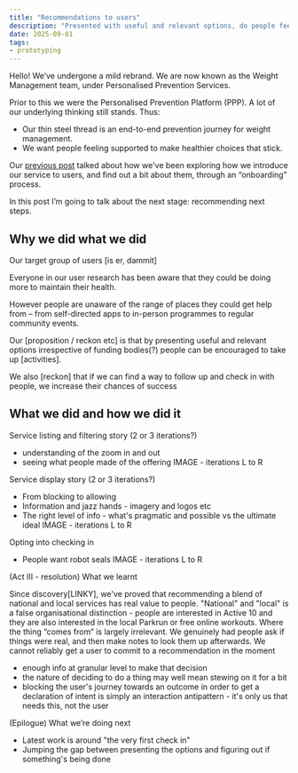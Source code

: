 ```yaml
---
title: "Recommendations to users"
description: "Presented with useful and relevant options, do people feel encouraged to take up activities?"
date: 2025-09-01
tags:
- prototyping
---
```



Hello! We’ve undergone a mild rebrand. We are now known as the Weight Management team, under Personalised Prevention Services.

Prior to this we were the Personalised Prevention Platform (PPP). A lot of our underlying thinking still stands. Thus:

* Our thin steel thread is an end-to-end prevention journey for weight management.
* We want people feeling supported to make healthier choices that stick.

Our [previous post](/personalised-prevention-platform/2025/04/onboarding-users/) talked about how we've been exploring how we introduce our service to users, and find out a bit about them, through an “onboarding” process.

In this post I’m going to talk about the next stage: recommending next steps.

## Why we did what we did

Our target group of users [is er, dammit]

Everyone in our user research has been aware that they could be doing more to maintain their health.

However people are unaware of the range of places they could get help from – from self-directed apps to in-person programmes to regular community events.

Our [proposition / reckon etc] is that by presenting useful and relevant options irrespective of funding bodies(?) people can be encouraged to take up [activities].

We also [reckon] that if we can find a way to follow up and check in with people, we increase their chances of success

## What we did and how we did it

Service listing and filtering story (2 or 3 iterations?)
- understanding of the zoom in and out
- seeing what people made of the offering
IMAGE - iterations L to R

Service display story (2 or 3 iterations?)
- From blocking to allowing
- Information and jazz hands - imagery and logos etc
- The right level of info - what's pragmatic and possible vs the ultimate ideal
IMAGE - iterations L to R

Opting into checking in
- People want robot seals
IMAGE - iterations L to R

(Act III - resolution) What we learnt

Since discovery[LINKY], we've proved that recommending a blend of national and local services has real value to people.
"National" and "local" is a false organisational distinction - people are interested in Active 10 and they are also interested in the local Parkrun or free online workouts. Where the thing “comes from” is largely irrelevant.
We genuinely had people ask if things were real, and then make notes to look them up afterwards.
We cannot reliably get a user to commit to a recommendation in the moment
- enough info at granular level to make that decision
- the nature of deciding to do a thing may well mean stewing on it for a bit
- blocking the user's journey towards an outcome in order to get a declaration of intent is simply an interaction antipattern - it's only us that needs this, not the user

(Epilogue) What we’re doing next

- Latest work is around "the very first check in"
- Jumping the gap between presenting the options and figuring out if something's being done
